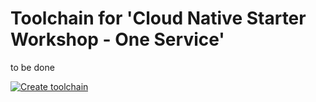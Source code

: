 # Toolchain for 'Cloud Native Starter Workshop - One Service'

to be done

[![Create toolchain](https://cloud.ibm.com/devops/graphics/create_toolchain_button.png)](https://cloud.ibm.com/devops/setup/deploy?repository=https%3A%2F%2Fgithub.com%2thomassuedbroecker%2Fcloud-native-starter-one-service-workshop-toolchain)

